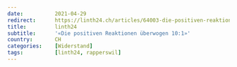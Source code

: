 ```yaml
---
date:          2021-04-29
redirect:      https://linth24.ch/articles/64003-die-positiven-reaktionen-ueberwogen-10-1
title:         linth24
subtitle:      '«Die positiven Reaktionen überwogen 10:1»'
country:       CH
categories:    [Widerstand]
tags:          [linth24, rapperswil]
---
```


